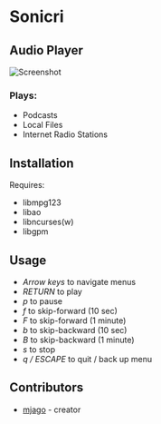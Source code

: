 # Sonicri

## Audio Player

![Screenshot](https://github.com/mjago/sonicri/blob/47e2c13232d051ff33e4159c0c02ab4467f5d2e9/images/screenshot.png)

### Plays:
 - Podcasts
 - Local Files
 - Internet Radio Stations

## Installation

Requires:
 - libmpg123
 - libao
 - libncurses(w)
 - libgpm

## Usage

 - *Arrow keys* to navigate menus
 - *RETURN* to play
 - *p* to pause
 - *f* to skip-forward (10 sec)
 - *F* to skip-forward (1 minute)
 - *b* to skip-backward (10 sec)
 - *B* to skip-backward (1 minute)
 - *s* to stop
 - *q / ESCAPE* to quit / back up menu

## Contributors

- [mjago](https://github.com/mjago) - creator
